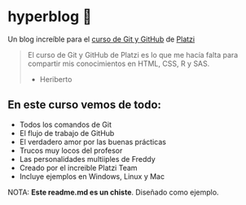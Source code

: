 # hyperblog 💚
Un blog increíble para el [curso de Git y GitHub](https://platzi.com/cursos/git-github/ "curso de Git y GitHub") de [Platzi](https://platzi.com/ "Platzi")
> El curso de Git y GitHub de Platzi es lo que me hacía falta para compartir mis conocimientos en HTML, CSS, R y SAS.
>- Heriberto

## En este curso vemos de todo:
* Todos los comandos de Git
* El flujo de trabajo de GitHub
* El verdadero amor por las buenas prácticas
* Trucos muy locos del profesor
* Las personalidades multiiples de Freddy
* Creado por el increible Platzi Team 
* Incluye ejemplos en Windows, Linux y Mac

NOTA: **Este readme.md es un chiste**. Diseñado como ejemplo. 